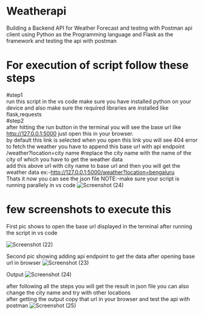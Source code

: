 # Weatherapi
Building a Backend API for Weather Forecast and testing with Postman api client using Python as the Programming language and Flask as the framework and testing the api with postman
# For execution of script follow these steps
#step1                                                                                                                                                                                                                 
run this script in the vs code make sure you have installed python on your device and also make sure the required libraries are installed like flask,requests                                                    
#step2                                                                                                                                                                                                                  
after hitting the run button in the terminal you will see the base url like http://127.0.0.1:5000 just open this in your browser.                                                                                       
by default this link is selected when you open this link you will see 404 error to fetch the weather you have to append this base url
with api endpoint  
/weather?location=city name #replace the city name with the name of the city of which you have to get the weather data                                                                                                 
add this above url with city name to base url and then you will get the weather data
ex:-http://127.0.0.1:5000/weather?location=bengaluru                                                                                                                                                                   
Thats it now you can see the json file NOTE:-make sure your script is running parallely in vs code 
![Screenshot (24)](https://github.com/sumeetpatil01/weatherapi/assets/136491586/a60761a6-55fd-4e19-a208-59bfe939d075)


# few screenshots to execute this
First pic shows to open the base url displayed in the terminal after running the script in vs code
                                                                                               
![Screenshot (22)](https://github.com/sumeetpatil01/weatherapi/assets/136491586/0a58cba8-2a7a-42bf-9216-41071c217d47)

Second pic showing adding api endpoint to get the data after opening base url in browser 
![Screenshot (23)](https://github.com/sumeetpatil01/weatherapi/assets/136491586/929c31f4-5827-4aad-9a76-f2793c35dd43)


Output
![Screenshot (24)](https://github.com/sumeetpatil01/weatherapi/assets/136491586/ca887624-ec07-45ce-99e9-a95be460a1b7)

after following all the steps you will get the result in json file you can also change the city name and try with other locations                                                                                  
after getting the output copy that url in your browser and test the api with postman
![Screenshot (25)](https://github.com/sumeetpatil01/weatherapi/assets/136491586/7589e77e-5f80-4c67-8100-db86ff51f98d)






